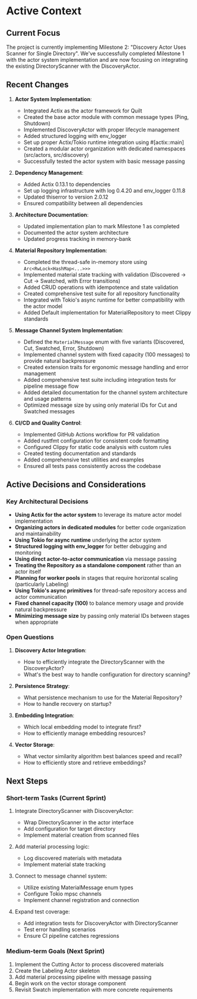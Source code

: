 # Active Context

## Current Focus

The project is currently implementing Milestone 2: "Discovery Actor Uses Scanner for Single Directory". We've successfully completed Milestone 1 with the actor system implementation and are now focusing on integrating the existing DirectoryScanner with the DiscoveryActor.

## Recent Changes

1. **Actor System Implementation**:

   - Integrated Actix as the actor framework for Quilt
   - Created the base actor module with common message types (Ping, Shutdown)
   - Implemented DiscoveryActor with proper lifecycle management
   - Added structured logging with env_logger
   - Set up proper Actix/Tokio runtime integration using #[actix::main]
   - Created a modular actor organization with dedicated namespaces (src/actors, src/discovery)
   - Successfully tested the actor system with basic message passing

2. **Dependency Management**:

   - Added Actix 0.13.1 to dependencies
   - Set up logging infrastructure with log 0.4.20 and env_logger 0.11.8
   - Updated thiserror to version 2.0.12
   - Ensured compatibility between all dependencies

3. **Architecture Documentation**:

   - Updated implementation plan to mark Milestone 1 as completed
   - Documented the actor system architecture
   - Updated progress tracking in memory-bank

4. **Material Repository Implementation**:

   - Completed the thread-safe in-memory store using `Arc<RwLock<HashMap<...>>>`
   - Implemented material state tracking with validation (Discovered → Cut → Swatched, with Error transitions)
   - Added CRUD operations with idempotence and state validation
   - Created comprehensive test suite for all repository functionality
   - Integrated with Tokio's async runtime for better compatibility with the actor model
   - Added Default implementation for MaterialRepository to meet Clippy standards

5. **Message Channel System Implementation**:

   - Defined the `MaterialMessage` enum with five variants (Discovered, Cut, Swatched, Error, Shutdown)
   - Implemented channel system with fixed capacity (100 messages) to provide natural backpressure
   - Created extension traits for ergonomic message handling and error management
   - Added comprehensive test suite including integration tests for pipeline message flow
   - Added detailed documentation for the channel system architecture and usage patterns
   - Optimized message size by using only material IDs for Cut and Swatched messages

6. **CI/CD and Quality Control**:
   - Implemented GitHub Actions workflow for PR validation
   - Added rustfmt configuration for consistent code formatting
   - Configured Clippy for static code analysis with custom rules
   - Created testing documentation and standards
   - Added comprehensive test utilities and examples
   - Ensured all tests pass consistently across the codebase

## Active Decisions and Considerations

### Key Architectural Decisions

- **Using Actix for the actor system** to leverage its mature actor model implementation
- **Organizing actors in dedicated modules** for better code organization and maintainability
- **Using Tokio for async runtime** underlying the actor system
- **Structured logging with env_logger** for better debugging and monitoring
- **Using direct actor-to-actor communication** via message passing
- **Treating the Repository as a standalone component** rather than an actor itself
- **Planning for worker pools** in stages that require horizontal scaling (particularly Labeling)
- **Using Tokio's async primitives** for thread-safe repository access and actor communication
- **Fixed channel capacity (100)** to balance memory usage and provide natural backpressure
- **Minimizing message size** by passing only material IDs between stages when appropriate

### Open Questions

1. **Discovery Actor Integration**:

   - How to efficiently integrate the DirectoryScanner with the DiscoveryActor?
   - What's the best way to handle configuration for directory scanning?

2. **Persistence Strategy**:

   - What persistence mechanism to use for the Material Repository?
   - How to handle recovery on startup?

3. **Embedding Integration**:

   - Which local embedding model to integrate first?
   - How to efficiently manage embedding resources?

4. **Vector Storage**:
   - What vector similarity algorithm best balances speed and recall?
   - How to efficiently store and retrieve embeddings?

## Next Steps

### Short-term Tasks (Current Sprint)

1. Integrate DirectoryScanner with DiscoveryActor:

   - Wrap DirectoryScanner in the actor interface
   - Add configuration for target directory
   - Implement material creation from scanned files

2. Add material processing logic:

   - Log discovered materials with metadata
   - Implement material state tracking

3. Connect to message channel system:

   - Utilize existing MaterialMessage enum types
   - Configure Tokio mpsc channels
   - Implement channel registration and connection

4. Expand test coverage:
   - Add integration tests for DiscoveryActor with DirectoryScanner
   - Test error handling scenarios
   - Ensure CI pipeline catches regressions

### Medium-term Goals (Next Sprint)

1. Implement the Cutting Actor to process discovered materials
2. Create the Labeling Actor skeleton
3. Add material processing pipeline with message passing
4. Begin work on the vector storage component
5. Revisit Swatch implementation with more concrete requirements

